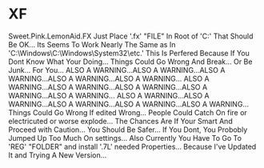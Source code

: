 # XF
Sweet.Pink.LemonAid.FX
Just Place '.fx' "FILE" In Root of 'C:\'
That Should Be OK... Its Seems To Work Nearly The Same as In 'C:\Windows\C:\Windows\System32\etc.'
This Is Perfered Because If You Dont Know What Your Doing... Things Could Go Wrong And Break... Or Be Junk... For You...
ALSO A WARNING...ALSO A WARNING...ALSO A WARNING...ALSO A WARNING...ALSO A WARNING...
ALSO A WARNING...ALSO A WARNING...ALSO A WARNING...ALSO A WARNING...ALSO A WARNING...
ALSO A WARNING...ALSO A WARNING...ALSO A WARNING...ALSO A WARNING...ALSO A WARNING...
Things Could Go Wrong If edited Wrong... People Could Catch On fire or electricuted or worse explode...
The Chances Are If Your Smart And Proceed with Caution... You Should Be Safer... If You Dont, You Probobly Jumped Up Too Much On settings...
Also Currently You Have To Go To 'REG' "FOLDER" and install '.7L' needed Properties... Because I've Updated It and Trying A New Version...
